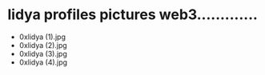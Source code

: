 # lidya profiles pictures web3.............
- 0xlidya (1).jpg
- 0xlidya (2).jpg
- 0xlidya (3).jpg
- 0xlidya (4).jpg
